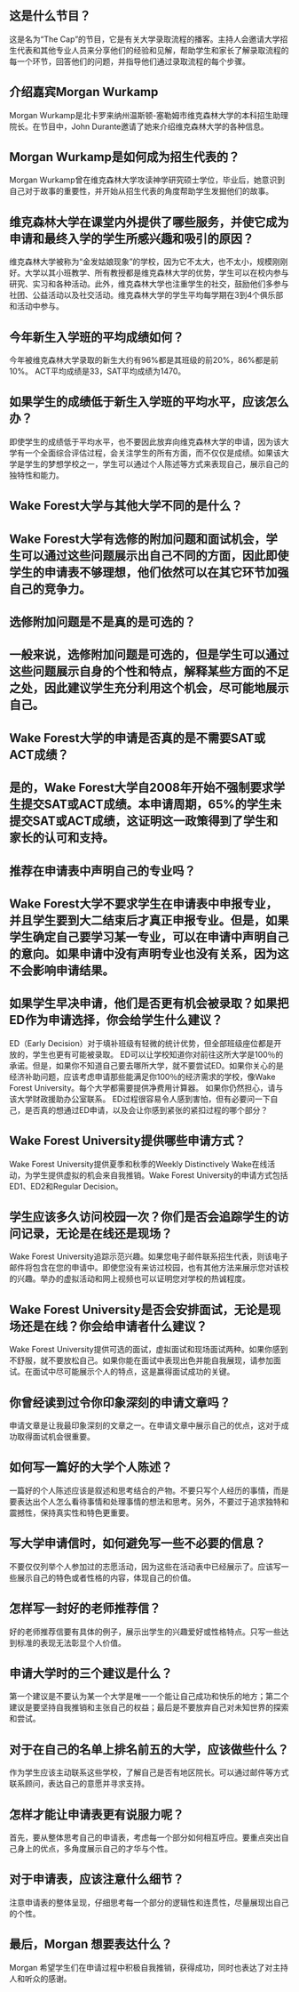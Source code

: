 
## 这是什么节目？  

这是名为“The Cap”的节目，它是有关大学录取流程的播客。主持人会邀请大学招生代表和其他专业人员来分享他们的经验和见解，帮助学生和家长了解录取流程的每一个环节，回答他们的问题，并指导他们通过录取流程的每个步骤。  


## 介绍嘉宾Morgan Wurkamp  

Morgan Wurkamp是北卡罗来纳州温斯顿-塞勒姆市维克森林大学的本科招生助理院长。在节目中，John Durante邀请了她来介绍维克森林大学的各种信息。  


## Morgan Wurkamp是如何成为招生代表的？  

Morgan Wurkamp曾在维克森林大学攻读神学研究硕士学位，毕业后，她意识到自己对于故事的重要性，并开始从招生代表的角度帮助学生发掘他们的故事。  


## 维克森林大学在课堂内外提供了哪些服务，并使它成为申请和最终入学的学生所感兴趣和吸引的原因？  

维克森林大学被称为“金发姑娘现象”的学校，因为它不太大，也不太小，规模刚刚好。大学以其小班教学、所有教授都是维克森林大学的优势，学生可以在校内参与研究、实习和各种活动。此外，维克森林大学也注重学生的社交，鼓励他们多参与社团、公益活动以及社交活动。维克森林大学的学生平均每学期在3到4个俱乐部和活动中参与。  


## 今年新生入学班的平均成绩如何？  

今年被维克森林大学录取的新生大约有96%都是其班级的前20%，86%都是前10%。 ACT平均成绩是33，SAT平均成绩为1470。  


## 如果学生的成绩低于新生入学班的平均水平，应该怎么办？  

即使学生的成绩低于平均水平，也不要因此放弃向维克森林大学的申请，因为该大学有一个全面综合评估过程，会关注学生的所有方面，而不仅仅是成绩。如果该大学是学生的梦想学校之一，学生可以通过个人陈述等方式来表现自己，展示自己的独特性和能力。


## Wake Forest大学与其他大学不同的是什么？

## Wake Forest大学有选修的附加问题和面试机会，学生可以通过这些问题展示出自己不同的方面，因此即使学生的申请表不够理想，他们依然可以在其它环节加强自己的竞争力。


## 选修附加问题是不是真的是可选的？

## 一般来说，选修附加问题是可选的，但是学生可以通过这些问题展示自身的个性和特点，解释某些方面的不足之处，因此建议学生充分利用这个机会，尽可能地展示自己。


## Wake Forest大学的申请是否真的是不需要SAT或ACT成绩？

## 是的，Wake Forest大学自2008年开始不强制要求学生提交SAT或ACT成绩。本申请周期，65%的学生未提交SAT或ACT成绩，这证明这一政策得到了学生和家长的认可和支持。


## 推荐在申请表中声明自己的专业吗？

## Wake Forest大学不要求学生在申请表中申报专业，并且学生要到大二结束后才真正申报专业。但是，如果学生确定自己要学习某一专业，可以在申请中声明自己的意向。如果申请中没有声明专业也没有关系，因为这不会影响申请结果。


## 如果学生早决申请，他们是否更有机会被录取？如果把ED作为申请选择，你会给学生什么建议？ 

ED（Early Decision）对于填补班级有轻微的统计优势，但全部班级座位都是开放的，学生也更有可能被录取。 ED可以让学校知道你对前往这所大学是100％的承诺。但是，如果你不知道自己要去哪所大学，就不要尝试ED。如果你关心的是经济补助问题，应该考虑申请那些能满足你100％的经济需求的学校，像Wake Forest University。每个大学都需要提供净费用计算器。 如果你仍然担心，请与该大学财政援助办公室联系。 ED过程很容易令人感到害怕，但有必要问一下自己，是否真的想通过ED申请，以及会让你感到紧张的紧扣过程的哪个部分？

## Wake Forest University提供哪些申请方式？ 

Wake Forest University提供夏季和秋季的Weekly Distinctively Wake在线活动，为学生提供虚拟的机会来自我推销。Wake Forest University的申请方式包括ED1、ED2和Regular Decision。

## 学生应该多久访问校园一次？你们是否会追踪学生的访问记录，无论是在线还是现场？ 

Wake Forest University追踪示范兴趣。如果您电子邮件联系招生代表，则该电子邮件将包含在您的申请中。即使您没有来访过校园，也有其他方法来展示您对该校的兴趣。举办的虚拟活动和网上视频也可以证明您对学校的热诚程度。

## Wake Forest University是否会安排面试，无论是现场还是在线？你会给申请者什么建议？ 

Wake Forest University提供可选的面试，虚拟面试和现场面试两种。如果你感到不舒服，就不要放松自己。如果你能在面试中表现出色并能自我展现，请参加面试。在面试中尽可能展示个人的特点，这是赢得面试成功的关键。

## 你曾经读到过令你印象深刻的申请文章吗？ 

申请文章是让我最印象深刻的文章之一。在申请文章中展示自己的优点，这对于成功取得面试机会很重要。


## 如何写一篇好的大学个人陈述？

一篇好的个人陈述应该是叙述和思考结合的产物。不要只写个人经历的事情，而是要表达出个人怎么看待事情和处理事情的想法和思考。另外，不要过于追求独特和震撼性，保持真实性和特色更重要。


## 写大学申请信时，如何避免写一些不必要的信息？

不要仅仅列举个人参加过的志愿活动，因为这些在活动表中已经展示了。应该写一些展示自己的特色或者性格的内容，体现自己的价值。


## 怎样写一封好的老师推荐信？

好的老师推荐信要有具体的例子，展示出学生的兴趣爱好或性格特点。只写一些达到标准的表现无法彰显个人价值。


## 申请大学时的三个建议是什么？

第一个建议是不要认为某一个大学是唯一一个能让自己成功和快乐的地方；第二个建议是要坚持自我推销和主张自己的权益；最后是不要放弃自己对未知世界的探索和尝试。


## 对于在自己的名单上排名前五的大学，应该做些什么？

作为学生应该主动联系这些学校，了解自己是否有地区院长。可以通过邮件等方式联系顾问，表达自己的意愿并寻求支持。


## 怎样才能让申请表更有说服力呢？

首先，要从整体思考自己的申请表，考虑每一个部分如何相互呼应。要重点突出自己身上的优点，多角度展示自己的才华与个性。


## 对于申请表，应该注意什么细节？

注意申请表的整体呈现，仔细思考每一个部分的逻辑性和连贯性，尽量展现出自己的个性。


## 最后，Morgan 想要表达什么？

Morgan 希望学生们在申请过程中积极自我推销，获得成功，同时也表达了对主持人和听众的感谢。


